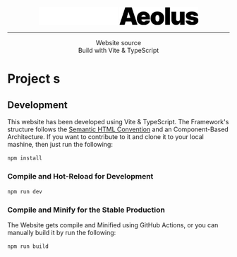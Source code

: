 <div align="center">
<img src="public/assets/aeolus.png#gh-dark-mode-only" height="40">
<img src="public/assets/aeolus-mono.png#gh-light-mode-only" height="40">
</div>

---
<p align="center">Website source
<br>Build with Vite & TypeScript
</p>

# Project s
## Development
This website has been developed using Vite & TypeScript. The Framework's structure follows the <a href="https://semantichtml.github.io">Semantic HTML Convention</a> and an Component-Based Architecture. If you want to contribute to it and clone it to your local mashine, then just run the following:

```sh
npm install
```

### Compile and Hot-Reload for Development

```sh
npm run dev
```

### Compile and Minify for the Stable Production
The Website gets compile and Minified using GitHub Actions, or you can manually build it by run the following: 

```sh
npm run build
```

